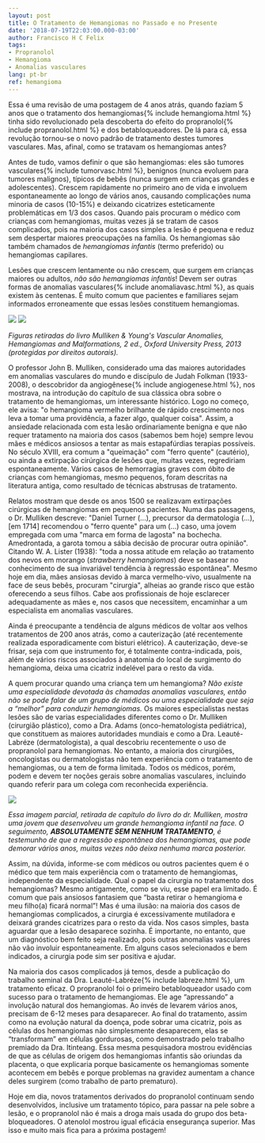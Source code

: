 ```yaml
---
layout: post
title: O Tratamento de Hemangiomas no Passado e no Presente
date: '2018-07-19T22:03:00.000-03:00'
author: Francisco H C Felix
tags:
- Propranolol
- Hemangioma
- Anomalias vasculares
lang: pt-br
ref: hemangioma
---
```


Essa é uma revisão de uma postagem de 4 anos atrás, quando faziam 5 anos que o tratamento dos hemangiomas{% include hemangioma.html %} tinha sido revolucionado pela descoberta do efeito do propranolol{% include propranolol.html %} e dos betabloqueadores. De lá para cá, essa revolução tornou-se o novo padrão de tratamento destes tumores vasculares. Mas, afinal, como se tratavam os hemangiomas antes?
<!--more-->

Antes de tudo, vamos definir o que são hemangiomas: eles são tumores vasculares{% include tumorvasc.html %}, benignos (nunca evoluem para tumores malignos), típicos de bebês (nunca surgem em crianças grandes e adolescentes). Crescem rapidamente no primeiro ano de vida e involuem espontaneamente ao longo de vários anos, causando complicações numa minoria de casos (10-15%) e deixando cicatrizes esteticamente problemáticas em 1/3 dos casos. Quando pais procuram o médico com crianças com hemangiomas, muitas vezes já se tratam de casos complicados, pois na maioria dos casos simples a lesão é pequena e reduz sem despertar maiores preocupações na família. Os hemangiomas são também chamados de _hemangiomas infantis_ (termo preferido) ou hemangiomas capilares.

Lesões que crescem lentamente ou não crescem, que surgem em crianças maiores ou adultos, _não são hemangiomas infantis_! Devem ser outras formas de anomalias vasculares{% include anomaliavasc.html %}, as quais existem às centenas. É muito comum que pacientes e familiares sejam informados erroneamente que essas lesões constituem hemangiomas.

![](http://4.bp.blogspot.com/-OsJc9f__W2s/UynC-rNiobI/AAAAAAAAZ_Q/7AAE-94urB8/s1600/Captura+de+Tela+2014-03-19+a%CC%80s+11.13.04.png)
![](http://4.bp.blogspot.com/-psMv09JO_0c/UynC_otufTI/AAAAAAAAZ_Y/Uo7_XSXyx4Q/s1600/Captura+de+Tela+2014-03-19+a%CC%80s+11.24.00.png)

_Figuras retiradas do livro Mulliken &amp; Young's Vascular Anomalies, Hemangiomas and Malformations, 2 ed., Oxford University Press, 2013 (protegidas por direitos autorais)._

O professor John B. Mulliken, considerado uma
das maiores autoridades em anomalias vasculares do mundo e discípulo de Judah
Folkman (1933-2008), o descobridor da angiogênese{% include angiogenese.html %}, nos mostrava, na introdução do capítulo de sua clássica obra sobre o tratamento de hemangiomas, um interessante histórico.  Logo no começo, ele avisa: "o hemangioma vermelho brilhante de rápido crescimento nos leva a tomar uma providência, a fazer algo, qualquer coisa". Assim, a ansiedade relacionada com esta lesão ordinariamente benigna e que não requer tratamento na maioria dos casos (sabemos bem hoje) sempre levou mães e médicos ansiosos a tentar as mais estapafúrdias terapias possíveis. No século XVIII, era comum a "queimação" com "ferro quente" (cautério), ou ainda a extirpação cirúrgica de lesões que, muitas vezes, regrediriam espontaneamente. Vários casos de hemorragias graves com óbito de crianças com hemangiomas, mesmo pequenos, foram descritas na literatura antiga, como resultado de técnicas abstrusas de tratamento.

Relatos mostram que desde os anos 1500 se realizavam extirpações cirúrgicas de hemangiomas em pequenos pacientes. Numa das passagens, o Dr. Mulliken descreve: "Daniel Turner (...), precursor da dermatologia (...), [em 1714] recomendou o "ferro quente" para um (...) caso, uma jovem empregada com uma "marca em forma de lagosta" na bochecha. Amedrontada, a garota tomou a sábia decisão de procurar outra opinião".  Citando W. A. Lister (1938): "toda a nossa atitude em relação ao tratamento dos nevos em morango (_strawberry hemangiomas_) deve se basear no conhecimento de sua invariável tendência à regressão espontânea". Mesmo hoje em dia, mães ansiosas devido à marca vermelho-vivo, usualmente na face de seus bebês, procuram "cirurgia", alheias ao grande risco que estão oferecendo a seus filhos. Cabe aos profissionais de hoje esclarecer adequadamente as mães e, nos casos que necessitem, encaminhar a um especialista em anomalias vasculares.

Ainda é preocupante a tendência de alguns médicos de voltar aos velhos tratamentos de 200 anos atrás, como a cauterização (até recentemente realizada esporadicamente com bisturi elétrico). A cauterização, deve-se frisar, seja com que instrumento for, é totalmente contra-indicada, pois, além de vários riscos associados à anatomia do local de surgimento do hemangioma, deixa uma cicatriz indelével para o resto da vida.

A quem procurar quando uma criança tem um hemangioma? _Não existe uma especialidade devotada às chamadas anomalias vasculares, então não se pode falar de um grupo de médicos ou uma especialidade que seja a “melhor” para conduzir hemangiomas._ Os maiores especialistas nestas lesões são de varias especialidades diferentes como o Dr. Mulliken (cirurgião plástico), como a Dra. Adams (onco-hematologista pediátrica), que constituem as maiores autoridades mundiais e como a Dra. Leauté-Labréze (dermatologista), a qual descobriu recentemente o uso de propranolol para hemangiomas. No entanto, a maioria dos cirurgiões, oncologistas ou dermatologistas não tem experiência com o tratamento de hemangiomas, ou a tem de forma limitada. Todos os médicos, porém, podem e devem ter noções gerais sobre anomalias vasculares, incluindo quando referir para um colega com reconhecida experiência.

![](http://1.bp.blogspot.com/-oSJ6nNh9FAQ/Uyo_xbeZT_I/AAAAAAAAZ_w/7v4oePhAcrg/s1600/Captura+de+Tela+2014-03-19+a%CC%80s+12.26.43.png)

_Essa imagem parcial, retirada de capítulo do livro do dr. Mulliken, mostra uma jovem que desenvolveu um grande hemangioma infantil na face. O seguimento, **ABSOLUTAMENTE SEM NENHUM TRATAMENTO**, é testemunho de que a regressão espontânea dos hemangiomas, que pode demorar vários anos, muitas vezes não deixa nenhuma marca posterior._

Assim, na dúvida, informe-se com médicos ou outros pacientes quem é o médico que tem mais experiência com o tratamento de hemangiomas, independente da especialidade. Qual o papel da cirurgia no tratamento dos hemangiomas? Mesmo antigamente, como se viu, esse papel era limitado. É comum que pais ansiosos fantasiem que “basta retirar o hemangioma e meu filho(a) ficará normal”! Mas é uma ilusão: na maioria dos casos de hemangiomas complicados, a cirurgia é excessivamente mutiladora e deixará grandes cicatrizes para o resto da vida. Nos casos simples, basta aguardar que a lesão desaparece sozinha. É importante, no entanto, que um diagnóstico bem feito seja realizado, pois outras anomalias vasculares não vão involuir espontaneamente. Em alguns casos selecionados e bem indicados, a cirurgia pode sim ser positiva e ajudar.

Na maioria dos casos complicados já temos, desde a publicação do trabalho seminal da Dra. Leauté-Labréze{% include labreze.html %}, um tratamento eficaz. O propranolol foi o primeiro betabloqueador usado com sucesso para o tratamento de hemangiomas. Ele age “apressando” a involução natural dos hemangiomas. Ao invés de levarem vários anos, precisam de 6-12 meses para desaparecer. Ao final do tratamento, assim como na evolução natural da doença, pode sobrar uma cicatriz, pois as células dos hemangiomas não simplesmente desaparecem, elas se “transformam” em células gordurosas, como demonstrado pelo trabalho premiado da Dra. Itinteang. Essa mesma pesquisadora mostrou evidências de que as células de origem dos hemangiomas infantis são oriundas da placenta, o que explicaria porque basicamente os hemangiomas somente acontecem em
bebês e porque problemas na gravidez aumentam a chance deles surgirem (como trabalho de parto prematuro).

Hoje em dia, novos tratamentos derivados do propranolol continuam sendo desenvolvidos, inclusive um tratamento tópico, para passar na pele sobre a lesão, e o propranolol não é mais a droga mais usada do grupo dos beta-bloqueadores. O atenolol mostrou igual eficácia ensegurança superior. Mas isso e muito mais fica para a próxima postagem!
